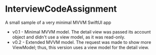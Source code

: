 # InterviewCodeAssignment

A small sample of a very minimal MVVM SwiftUI app

* v0.1 - Minimal MVVM model.  The detail view was passed its account object and didn't use a view model, as it was read-only.
* v0.2 - Extended MVVM model. The request was made to show more ViewModel; thus, this version uses a view model for the detail view.
